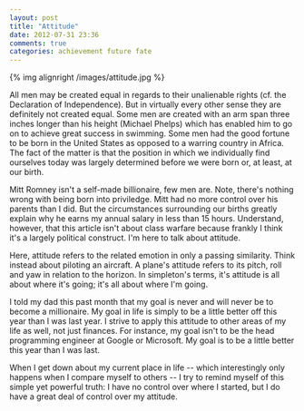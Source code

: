 ```yaml
---
layout: post
title: "Attitude"
date: 2012-07-31 23:36
comments: true
categories: achievement future fate
---
```

{% img alignright /images/attitude.jpg %}

All men may be created equal in regards to their unalienable rights (cf. the Declaration of Independence).  But in virtually every other sense they are definitely not created equal.  Some men are created with an arm span three inches longer than his height (Michael Phelps) which has enabled him to go on to achieve great success in swimming.  Some men had the good fortune to be born in the United States as opposed to a warring country in Africa.  The fact of the matter is that the position in which we individually find ourselves today was largely determined before we were born or, at least, at our birth.

<!-- more -->

Mitt Romney isn't a self-made billionaire, few men are.  Note, there's nothing wrong with being born into priviledge.  Mitt had no more control over his parents than I did.  But the circumstances surrounding our births greatly explain why he earns my annual salary in less than 15 hours.  Understand, however, that this article isn't about class warfare because frankly I think it's a largely political construct.  I'm here to talk about attitude.

Here, attitude refers to the related emotion in only a passing similarity.  Think instead about piloting an aircraft.  A plane's attitude refers to its pitch, roll and yaw in relation to the horizon.  In simpleton's terms, it's attitude is all about where it's going; it's all about where I'm going.

I told my dad this past month that my goal is never and will never be to become a millionaire.  My goal in life is simply to be a little better off this year than I was last year.  I strive to apply this attitude to other areas of my life as well, not just finances.  For instance, my goal isn't to be the head programming engineer at Google or Microsoft.  My goal is to be a little better this year than I was last.

When I get down about my current place in life -- which interestingly only happens when I compare myself to others -- I try to remind myself of this simple yet powerful truth: I have no control over where I started, but I do have a great deal of control over my attitude.
